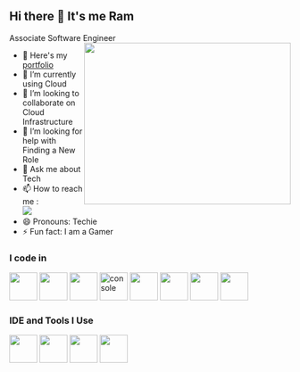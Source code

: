 ## Hi there 👋 It's me Ram

Associate Software Engineer
<img align="right" width="370" height="290" src="https://i.pinimg.com/originals/47/f0/34/47f0342cec72b800463bf003eac1257e.gif">
- 🔭 Here's my [portfolio]()                                                 
- 🌱 I’m currently using Cloud
- 👯 I’m looking to collaborate on Cloud Infrastructure
- 🤔 I’m looking for help with Finding a New Role
- 💬 Ask me about Tech
- 📫 How to reach me :
<br /> [<img src="https://img.shields.io/badge/LinkedIn-0077B5?style=for-the-badge&logo=linkedin&logoColor=white" />](https://www.linkedin.com/in/ramnandha-katturaja-031b8220b/)
- 😄 Pronouns: Techie
- ⚡ Fun fact: I am a Gamer

### I code in
<img height="50" width="50" src="https://img.icons8.com/fluency/48/azure-1.png" /> <img height="50" width="50" src="https://img.icons8.com/windows/32/github.png" /> <img height="50" width="50" src="https://img.icons8.com/external-those-icons-flat-those-icons/24/external-Linux-logos-and-brands-those-icons-flat-those-icons.png" /> <img height="50" width="50" src="https://img.icons8.com/ios-filled/50/console.png" alt="console" /> <img height="50" width="50" src="https://img.icons8.com/color/48/000000/mysql-logo.png"/>
<img height="50" width="50" src="https://img.icons8.com/color/48/000000/java-coffee-cup-logo.png" /> <img height="50" width="50" src="https://img.icons8.com/color/48/000000/html-5.png" /> <img height="50" width="50" src="https://img.icons8.com/color/48/000000/css3.png" />

### IDE and Tools I Use
<img height="50" width="50" src="https://img.icons8.com/fluency/48/azure-1.png" /> <img height="50" width="50" src="https://img.icons8.com/color/48/000000/visual-studio-code-2019.png"/> <img height="50" width="50" src="https://img.icons8.com/color/50/000000/git.png"/> <img height="50" src="https://img.icons8.com/officel/480/null/java-eclipse.png"/>
